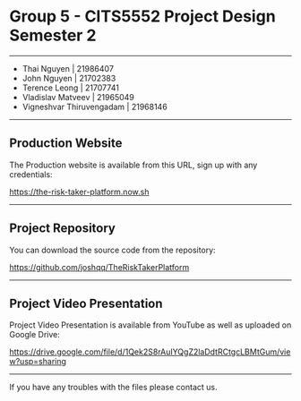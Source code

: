 # Group 5 - CITS5552 Project Design Semester 2

---

- Thai Nguyen | 21986407
- John Nguyen | 21702383
- Terence Leong | 21707741
- Vladislav Matveev | 21965049
- Vigneshvar Thiruvengadam | 21968146

---

## Production Website

The Production website is available from this URL, sign up with any credentials:

https://the-risk-taker-platform.now.sh

---

## Project Repository

You can download the source code from the repository:

https://github.com/joshqq/TheRiskTakerPlatform

---

## Project Video Presentation

Project Video Presentation is available from YouTube as well as uploaded on Google Drive:

https://drive.google.com/file/d/1Qek2S8rAuIYQgZ2laDdtRCtgcLBMtGum/view?usp=sharing

---

If you have any troubles with the files please contact us.

